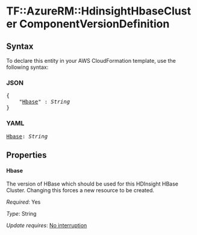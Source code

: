 # TF::AzureRM::HdinsightHbaseCluster ComponentVersionDefinition

## Syntax

To declare this entity in your AWS CloudFormation template, use the following syntax:

### JSON

<pre>
{
    "<a href="#hbase" title="Hbase">Hbase</a>" : <i>String</i>
}
</pre>

### YAML

<pre>
<a href="#hbase" title="Hbase">Hbase</a>: <i>String</i>
</pre>

## Properties

#### Hbase

The version of HBase which should be used for this HDInsight HBase Cluster. Changing this forces a new resource to be created.

_Required_: Yes

_Type_: String

_Update requires_: [No interruption](https://docs.aws.amazon.com/AWSCloudFormation/latest/UserGuide/using-cfn-updating-stacks-update-behaviors.html#update-no-interrupt)

